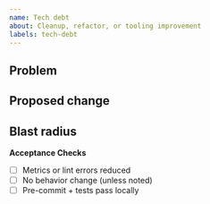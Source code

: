 ```yaml
---
name: Tech debt
about: Cleanup, refactor, or tooling improvement
labels: tech-debt
---
```


**Problem**
-

**Proposed change**
-

**Blast radius**
-

**Acceptance Checks**
- [ ] Metrics or lint errors reduced
- [ ] No behavior change (unless noted)
- [ ] Pre-commit + tests pass locally
